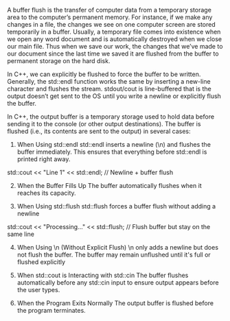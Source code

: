 A buffer flush is the transfer of computer data from a temporary storage area to the computer’s permanent memory. For instance, 
if we make any changes in a file, the changes we see on one computer screen are stored temporarily in a buffer. 
Usually, a temporary file comes into existence when we open any word document and is automatically destroyed when we close our main file.
Thus when we save our work, the changes that we’ve made to our document since the last time we saved it are flushed from the buffer to permanent storage on the hard disk.

In C++, we can explicitly be flushed to force the buffer to be written. Generally, the std::endl function works the same by inserting a new-line character and flushes the stream.
stdout/cout is line-buffered that is the output doesn’t get sent to the OS until you write a newline or explicitly flush the buffer.

In C++, the output buffer is a temporary storage used to hold data before sending it to the console (or other output destinations). The buffer is flushed (i.e., its contents are sent to the output) in several cases:

1. When Using std::endl
std::endl inserts a newline (\n) and flushes the buffer immediately.
This ensures that everything before std::endl is printed right away.

std::cout << "Line 1" << std::endl; // Newline + buffer flush


2. When the Buffer Fills Up
The buffer automatically flushes when it reaches its capacity.


3. When Using std::flush
std::flush forces a buffer flush without adding a newline

std::cout << "Processing..." << std::flush; // Flush buffer but stay on the same line

4. When Using \n (Without Explicit Flush)
\n only adds a newline but does not flush the buffer.
The buffer may remain unflushed until it's full or flushed explicitly

5. When std::cout is Interacting with std::cin
The buffer flushes automatically before any std::cin input to ensure output appears before the user types.

6. When the Program Exits Normally
The output buffer is flushed before the program terminates.

